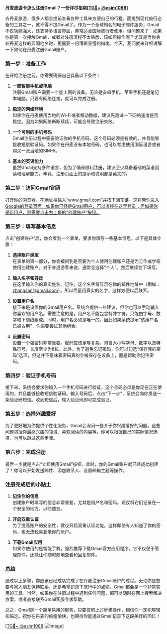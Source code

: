 **丹麦旅游卡怎么注册Gmail？一份详尽指南[[TG💪+ @esim1088](https://t.me/s/esim1088)]**

去丹麦旅游，很多人都会提前准备各种工具来方便自己的行程。而提到现代旅行必备的工具之一，就不得不提Gmail了。作为一个全球知名的电子邮件服务，Gmail不仅功能强大，还支持多语言界面，非常适合国际旅行者使用。但问题来了：如果你是第一次接触Gmail，或者对注册流程不太熟悉，该如何操作呢？尤其是当你身处丹麦这样的异国他乡时，更需要一份清晰易懂的指南。今天，我们就来详细讲解一下如何在丹麦注册Gmail账户。

### **第一步：准备工作**
在开始注册之前，你需要确保自己具备以下条件：

1. **一部智能手机或电脑**  
   注册Gmail账户需要一个能上网的设备。无论是安卓手机、苹果手机还是笔记本电脑，只要有网络连接，就可以完成注册。

2. **稳定的网络环境**  
   如果你在丹麦使用当地的Wi-Fi或者移动数据，建议先测试一下网络速度是否稳定。因为如果网络断断续续，可能会导致注册失败。

3. **一个可用的手机号码**  
   Gmail注册过程中需要验证你的手机号码。这个号码必须是有效的，并且能够接收短信验证码。如果你在丹麦没有本地号码，也可以考虑使用国际漫游或者购买一张当地的SIM卡。

4. **基本的英语能力**  
   虽然Gmail支持多种语言，但为了确保顺利注册，建议至少具备基础的英语阅读和理解能力。毕竟，注册页面上的提示和说明都是英文的。

### **第二步：访问Gmail官网**
打开你的浏览器，在地址栏输入“www.gmail.com”并按下回车键。这将带你进入Google的登录页面。如果你已经是Gmail用户，可以直接在这里登录；但如果你是新用户，则需要点击右上角的“创建账户”按钮。

### **第三步：填写基本信息**
点击“创建账户”后，你会看到一个表单，要求你填写一些基本信息。以下是具体步骤：

1. **选择账户类型**  
   在表单的第一部分，你会被问到是否要为个人使用创建账户还是为工作或学校使用创建账户。对于普通游客来说，通常会选择“个人”。然后继续往下填写。

2. **输入名字和姓氏**  
   在这里输入你的真实姓名。记住，这个名字将显示在你的邮件地址中（例如：zhangsan@gmail.com）。所以尽量用真实的名字，这样方便以后联系。

3. **设置用户名**  
   接下来是设置你的Gmail用户名。系统会提供一些建议，但你也可以手动输入你喜欢的用户名。需要注意的是，用户名不能包含特殊字符，只能由字母、数字和下划线组成。同时，用户名必须是唯一的，因此如果系统提示“该用户名已被占用”，你需要尝试其他组合。

4. **设置密码**  
   设置一个强密码非常重要。密码应该足够复杂，包含大小写字母、数字以及特殊符号，长度至少为8位。此外，为了避免忘记密码，你可以勾选“保存我的密码”选项，但这并不意味着密码真的会被保存在设备上，而是帮助你记住密码。

### **第四步：验证手机号码**
接下来，系统会要求你输入一个手机号码进行验证。这个号码必须是你现在正在使用的，并且能够接收短信验证码。输入号码后，点击“下一步”，系统会向你发送一条验证码短信。收到短信后，输入验证码即可完成验证。

### **第五步：选择兴趣爱好**
为了更好地为你提供个性化服务，Gmail会询问一些关于你兴趣爱好的问题。这些问题包括你最感兴趣的领域、喜欢阅读的内容等。你可以根据自己的实际情况选择，也可以跳过这些步骤。

### **第六步：完成注册**
最后一步就是点击“立即使用Gmail”按钮。此时，你的Gmail账户就已经成功创建了！你可以开始发送邮件、添加联系人、设置邮箱主题等操作。

### **注册完成后的小贴士**
1. **记住你的信息**  
   创建账户时填写的信息非常重要，尤其是用户名和密码。建议将它们记录在一个安全的地方，以防遗忘。

2. **开启双重认证**  
   为了提高账户的安全性，建议开启双重认证功能。这样即使有人知道了你的密码，也无法轻易登录你的账户。

3. **下载Gmail应用**  
   如果你使用的是智能手机，强烈推荐下载Gmail官方应用程序。它不仅便于管理邮件，还能让你随时随地查看和回复邮件。

### **总结**
通过以上步骤，你应该已经成功完成了在丹麦注册Gmail账户的过程。无论你是想要与家人朋友保持联系，还是希望记录下旅行中的点滴，Gmail都会是一个非常实用的工具。当然，如果你在注册过程中遇到任何问题，都可以随时在网上搜索解决方案，或者直接联系Gmail客服寻求帮助。

总之，Gmail是一个简单易用的服务，只要按照上述步骤操作，相信你一定能够轻松搞定。祝你在丹麦的旅程愉快，也期待你能通过Gmail记录下这段美好的回忆！

[[TG💪+ @esim1088](https://t.me/s/esim1088) ![Image](https://i.postimg.cc/4NQfJmqS/Snipaste-2025-05-13-00-14-12.png)]